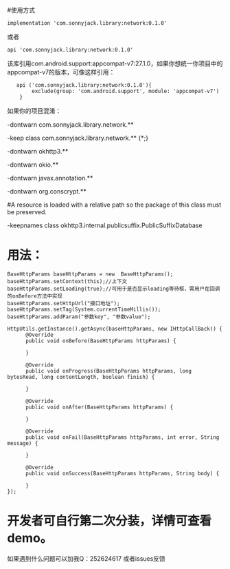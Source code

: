 #使用方式

    implementation 'com.sonnyjack.library:network:0.1.0'

或者

    api 'com.sonnyjack.library:network:0.1.0'
    
该库引用com.android.support:appcompat-v7:27.1.0，如果你想统一你项目中的appcompat-v7的版本，可像这样引用：

       api ('com.sonnyjack.library:network:0.1.0'){
            exclude(group: 'com.android.support', module: 'appcompat-v7')
        }

如果你的项目混淆：

-dontwarn com.sonnyjack.library.network.**

-keep class com.sonnyjack.library.network.** {*;}

-dontwarn okhttp3.**

-dontwarn okio.**

-dontwarn javax.annotation.**

-dontwarn org.conscrypt.**

#A resource is loaded with a relative path so the package of this class must be preserved.

-keepnames class okhttp3.internal.publicsuffix.PublicSuffixDatabase



# 用法：


    BaseHttpParams baseHttpParams = new  BaseHttpParams();
    baseHttpParams.setContext(this);//上下文
    baseHttpParams.setLoading(true);//可用于是否显示loading等待框，需用户在回调的onBefore方法中实现
    baseHttpParams.setHttpUrl("接口地址");
    baseHttpParams.setTag(System.currentTimeMillis());
    baseHttpParams.addParam("参数key", "参数value");

    HttpUtils.getInstance().getAsync(baseHttpParams, new IHttpCallBack() {
          @Override
          public void onBefore(BaseHttpParams httpParams) {

          }

          @Override
          public void onProgress(BaseHttpParams httpParams, long bytesRead, long contentLength, boolean finish) {

          }

          @Override
          public void onAfter(BaseHttpParams httpParams) {

          }

          @Override
          public void onFail(BaseHttpParams httpParams, int error, String message) {

          }

          @Override
          public void onSuccess(BaseHttpParams httpParams, String body) {

          }
    });


# 开发者可自行第二次分装，详情可查看demo。


如果遇到什么问题可以加我Q：252624617  或者issues反馈